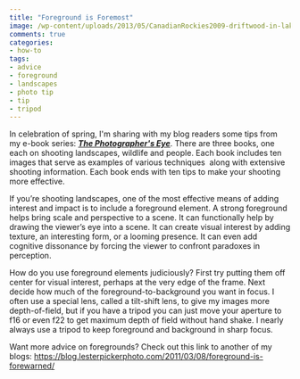 ```yaml
---
title: "Foreground is Foremost"
image: /wp-content/uploads/2013/05/CanadianRockies2009-driftwood-in-lake-1-2.jpg
comments: true
categories:
- how-to
tags:
- advice
- foreground
- landscapes
- photo tip
- tip
- tripod
---
```

In celebration of spring, I'm sharing with my blog readers some tips from my e-book series: <a href="http://shop.lesterpickerphoto.com/"><em><strong>The Photographer's Eye</strong></em></a>. There are three books, one each on shooting landscapes, wildlife and people. Each book includes ten images that serve as examples of various techniques  along with extensive shooting information. Each book ends with ten tips to make your shooting more effective.

<!--more-->

If you’re shooting landscapes, one of the most effective means of adding interest and impact is to include a foreground element. A strong foreground helps bring scale and perspective to a scene. It can functionally help by drawing the viewer’s eye into a scene. It can create visual interest by adding texture, an interesting form, or a looming presence. It can even add cognitive dissonance by forcing the viewer to confront paradoxes in perception.

How do you use foreground elements judiciously? First try putting them off center for visual interest, perhaps at the very edge of the frame. Next decide how much of the foreground-to-background you want in focus. I often use a special lens, called a tilt-shift lens, to give my images more depth-of-field, but if you have a tripod you can just move your aperture to f16 or even f22 to get maximum depth of field without hand shake. I nearly always use a tripod to keep foreground and background in sharp focus.

Want more advice on foregrounds? Check out this link to another of my blogs: <a href="https://blog.lesterpickerphoto.com/2011/03/08/foreground-is-forewarned/">https://blog.lesterpickerphoto.com/2011/03/08/foreground-is-forewarned/</a>